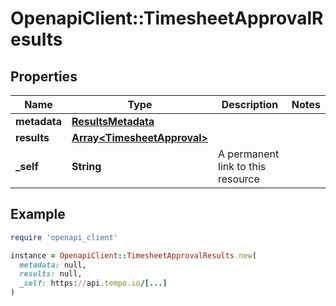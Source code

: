 # OpenapiClient::TimesheetApprovalResults

## Properties

| Name | Type | Description | Notes |
| ---- | ---- | ----------- | ----- |
| **metadata** | [**ResultsMetadata**](ResultsMetadata.md) |  |  |
| **results** | [**Array&lt;TimesheetApproval&gt;**](TimesheetApproval.md) |  |  |
| **_self** | **String** | A permanent link to this resource |  |

## Example

```ruby
require 'openapi_client'

instance = OpenapiClient::TimesheetApprovalResults.new(
  metadata: null,
  results: null,
  _self: https://api.tempo.io/[...]
)
```


